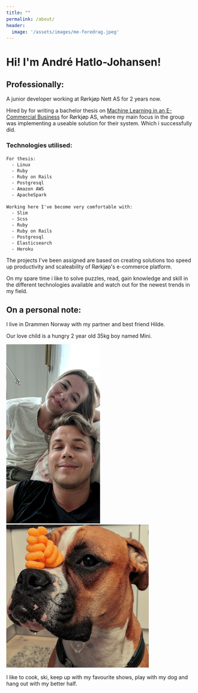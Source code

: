 ```yaml
---
title: ""
permalink: /about/
header:
  image: '/assets/images/me-foredrag.jpeg'
---
```


# Hi! I'm André Hatlo-Johansen!

## Professionally:

A junior developer working at Rørkjøp Nett AS for 2 years now.

Hired by for writing a bachelor thesis on [Machine Learning in an E-Commercial Business](https://drive.google.com/open?id=1ZTvTA2Uo2WnMI_grts0aJcPWlR_Hje06) for Rørkjøp AS, where my main focus in the group was implementing a useable solution for their system. Which i successfully did.

### Technologies utilised:

    For thesis:
      - Linux
      - Ruby
      - Ruby on Rails
      - Postgresql
      - Amazon AWS
      - ApacheSpark

    Working here I've become very comfortable with:
      - Slim
      - Scss
      - Ruby
      - Ruby on Rails
      - Postgresql
      - Elasticsearch
      - Heroku

The projects I've been assigned are based on creating solutions too speed up productivity and scaleability of Rørkjøp's e-commerce platform.

On my spare time i like to solve puzzles, read, gain knowledge and skill in the different technologies available and watch out for the newest trends in my field.

## On a personal note:

I live in Drammen Norway with my partner and best friend Hilde.

Our love child is a hungry 2 year old 35kg boy named Mini.

<img src="/assets/images/me-and-her.jpg" alt="my family" width="250"/>
<img src="/assets/images/mini.jpg" alt="my family" width="380"/>

I like to cook, ski, keep up with my favourite shows, play with my dog and hang out with my better half.
